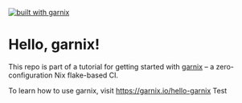 [![built with garnix](https://img.shields.io/endpoint?url=https%3A%2F%2Fgarnix.io%2Fapi%2Fbadges%2Fgarnix-io%2Fhello-garnix%3Fbranch%3Dmain)](https://garnix.io)

# Hello, garnix!

This repo is part of a tutorial for getting started with [garnix](https://garnix.io) – a zero-configuration Nix flake-based CI.

To learn how to use garnix, visit https://garnix.io/hello-garnix
Test
